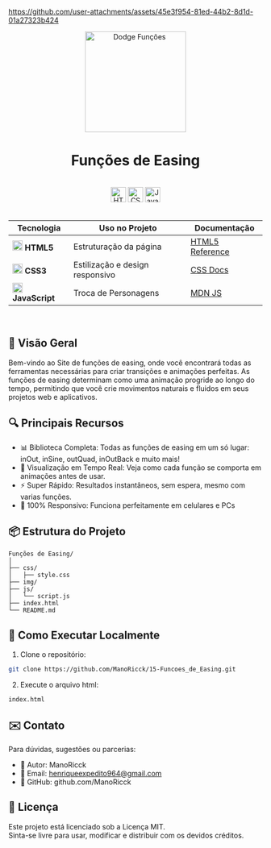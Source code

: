 https://github.com/user-attachments/assets/45e3f954-81ed-44b2-8d1d-01a27323b424


<div align="center">
  <img src="https://upload.wikimedia.org/wikipedia/commons/9/9c/Derivada.gif" alt="Dodge Funções" height="200">
</div>
<h1 align="center">  
  Funções de Easing
</h1> 



<br>

<div align="center">  
  <img src="https://img.shields.io/badge/HTML5-Estrutura-orange?logo=html5&style=for-the-badge" alt="HTML5" height="30">  
  <img src="https://img.shields.io/badge/CSS3-Estilo-blue?logo=css3&style=for-the-badge" alt="CSS3" height="30">  
  <img src="https://img.shields.io/badge/JavaScript-Interatividade-yellow?logo=javascript&style=for-the-badge" alt="JavaScript" height="30">  
</div>  

<br>  

<div align="center">  

| Tecnologia | Uso no Projeto | Documentação |  
|------------|----------------|--------------|  
| <img src="https://www.w3.org/html/logo/downloads/HTML5_Badge_256.png" width="20"> **HTML5** | Estruturação da página | [HTML5 Reference](https://developer.mozilla.org/pt-BR/docs/Web/HTML) |  
| <img src="https://cdn-icons-png.flaticon.com/512/732/732190.png" width="20"> **CSS3** | Estilização e design responsivo | [CSS Docs](https://developer.mozilla.org/pt-BR/docs/Web/CSS) |  
| <img src="https://cdn-icons-png.flaticon.com/512/5968/5968292.png" width="20"> **JavaScript** | Troca de Personagens | [MDN JS](https://developer.mozilla.org/pt-BR/docs/Web/JavaScript) |  

</div>  
<br>

## 🌟 Visão Geral

Bem-vindo ao Site de funções de easing, onde você encontrará todas as ferramentas necessárias para criar transições e animações perfeitas. As funções de easing determinam como uma animação progride ao longo do tempo, permitindo que você crie movimentos naturais e fluidos em seus projetos web e aplicativos.
<br>


## 🔍 Principais Recursos

- 📊 Biblioteca Completa: Todas as funções de easing em um só lugar: inOut, inSine, outQuad, inOutBack e muito mais!
- 🎥 Visualização em Tempo Real: Veja como cada função se comporta em animações antes de usar.
- ⚡ Super Rápido: Resultados instantâneos, sem espera, mesmo com varias funções.
- 📱 100% Responsivo: Funciona perfeitamente em celulares e PCs

## 📦 Estrutura do Projeto

```tree
Funções de Easing/
│
├── css/
│   ├── style.css
├── img/
├── js/
│   └── script.js
├── index.html
└── README.md
```

## 🚀 Como Executar Localmente

1. Clone o repositório:
```bash
git clone https://github.com/ManoRicck/15-Funcoes_de_Easing.git
```
2. Execute o arquivo html:
```bash
index.html
```


## ✉️ Contato

Para dúvidas, sugestões ou parcerias:

- 👤 Autor: ManoRicck
- 📧 Email: henriqueexpedito964@gmail.com
- 🧠 GitHub: github.com/ManoRicck

## 📄 Licença

Este projeto está licenciado sob a Licença MIT.<br>
Sinta-se livre para usar, modificar e distribuir com os devidos créditos.
